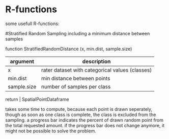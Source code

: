 # R-functions

some usefull R-functions:

#Stratified Random Sampling including a minimum distance between samples

function
StratifiedRandomDistance (x, min.dist, sample.size)

argument | description
--|--
x | rater dataset with categorical values (classes)
min.dist | min distance between points
sample.size | number of samples per class


return | SpatialPointDataframe 


takes some time to compute, because each point is drawn seperately, though as soon as one class is complete, the class is excluded from the sampling. 
a progress bar indicates the percent of drawn random point from the total requested amount.
if the progress bar does not change anymore, it might not be possible to solve the problem. 



